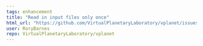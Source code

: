 ```yaml
---
tags: enhancement
title: "Read in input files only once"
html_url: "https://github.com/VirtualPlanetaryLaboratory/vplanet/issues/148"
user: RoryBarnes
repo: VirtualPlanetaryLaboratory/vplanet
---
```


